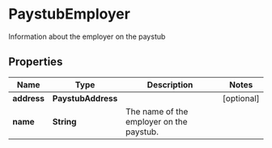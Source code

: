 

# PaystubEmployer

Information about the employer on the paystub

## Properties

| Name | Type | Description | Notes |
|------------ | ------------- | ------------- | -------------|
|**address** | **PaystubAddress** |  |  [optional] |
|**name** | **String** | The name of the employer on the paystub. |  |



